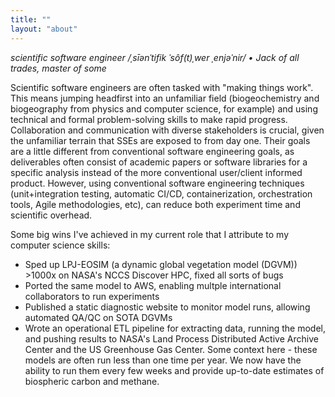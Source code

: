 ```yaml
---
title: ""
layout: "about"
---
```


*scientific software engineer /ˌsīənˈtifik ˈsôf(t)ˌwer ˌenjəˈnir/ • Jack of all trades, master of some*


Scientific software engineers are often tasked with "making things work". This means jumping headfirst into an unfamiliar
field (biogeochemistry and biogeography from physics and computer science, for example) and using technical and formal problem-solving skills
to make rapid progress. Collaboration and communication with diverse stakeholders is crucial, given the
unfamiliar terrain that SSEs are
exposed to from day one. Their goals are a little different
from conventional software engineering goals, as deliverables often consist
of academic papers or software libraries for a specific analysis instead of the more conventional user/client informed
product. However, using conventional software engineering techniques (unit+integration testing,
automatic CI/CD, containerization, orchestration tools, Agile methodologies, etc), can reduce both experiment time and
scientific overhead.

Some big wins I've achieved in my current role that I attribute to my computer science skills:

- Sped up LPJ-EOSIM (a dynamic global vegetation model (DGVM)) >1000x on NASA's NCCS Discover HPC, fixed all sorts of bugs
- Ported the same model to AWS, enabling multple international collaborators to run experiments
- Published a static diagnostic website to monitor model runs, allowing automated QA/QC on SOTA DGVMs
- Wrote an operational ETL pipeline for extracting data, running the model, and pushing results to NASA's Land Process
  Distributed Active Archive Center and the US Greenhouse Gas Center. Some context here - these models are often run
  less than one time per year. We now have the ability to run them every few weeks and provide up-to-date estimates of
  biospheric carbon and methane.
     

